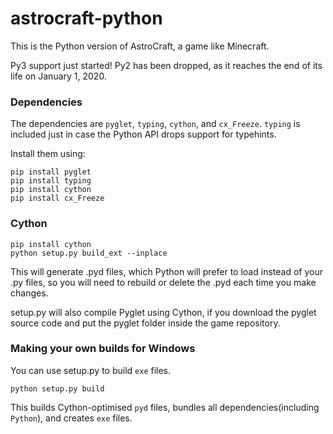 # astrocraft-python
This is the Python version of AstroCraft, a game like Minecraft.

Py3 support just started! Py2 has been dropped, as it reaches the end of its life on January 1, 2020.


### Dependencies

The dependencies are `pyglet`, `typing`, `cython`, and `cx_Freeze`. `typing` is included just in case the Python API drops support for typehints.

Install them using:
```
pip install pyglet
pip install typing
pip install cython
pip install cx_Freeze
```

### Cython
```
pip install cython
python setup.py build_ext --inplace
```

This will generate .pyd files, which Python will prefer to load instead of your .py files, so you will need to rebuild or delete the .pyd each time you make changes.

setup.py will also compile Pyglet using Cython, if you download the pyglet source code and put the pyglet folder inside the game repository.

### Making your own builds for Windows

You can use setup.py to build `exe` files.

```
python setup.py build
```

This builds Cython-optimised `pyd` files, bundles all dependencies(including `Python`), and creates `exe` files.
